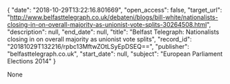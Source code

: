 {
  "date": "2018-10-29T13:22:16.801669", 
  "open_access": false, 
  "target_url": "http://www.belfasttelegraph.co.uk/debateni/blogs/bill-white/nationalists-closing-in-on-overall-majority-as-unionist-vote-splits-30264508.html", 
  "description": null, 
  "end_date": null, 
  "title": "Belfast Telegraph: Nationalists closing in on overall majority as unionist vote splits", 
  "record_id": "20181029T132216/rpbc13MftwZOtLSyEpDSEQ==", 
  "publisher": "belfasttelegraph.co.uk", 
  "start_date": null, 
  "subject": "European Parliament Elections 2014"
}

None